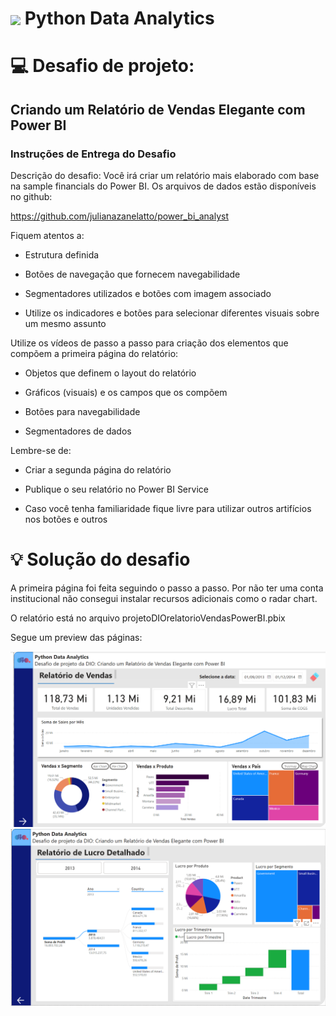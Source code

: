 <h1>
    <a href="https://www.dio.me/">
     <img align="center" width="40px" src="https://hermes.digitalinnovation.one/assets/diome/logo-minimized.png"></a>
    <span>Python Data Analytics
</span>
</h1>


# :computer: Desafio de projeto: 

## Criando um Relatório de Vendas Elegante com Power BI

### Instruções de Entrega do Desafio

Descrição do desafio: Você irá criar um relatório mais elaborado com base na sample financials do Power BI. Os arquivos de dados estão disponíveis no github: 

https://github.com/julianazanelatto/power_bi_analyst 

Fiquem atentos a: 

* Estrutura definida 

* Botões de navegação que fornecem navegabilidade 

* Segmentadores utilizados e botões com imagem associado 

* Utilize os indicadores e botões para selecionar diferentes visuais sobre um mesmo assunto 

Utilize os vídeos de passo a passo para criação dos elementos que compõem a primeira página do relatório: 

* Objetos que definem o layout do relatório 

* Gráficos (visuais) e os campos que os compõem 

* Botões para navegabilidade 

* Segmentadores de dados 


Lembre-se de: 

* Criar a segunda página do relatório 

* Publique o seu relatório no Power BI Service 

* Caso você tenha familiaridade fique livre para utilizar outros artifícios nos botões e outros 


# :bulb: Solução do desafio

A primeira página foi feita seguindo o passo a passo. Por não ter uma conta institucional não consegui instalar recursos adicionais como o radar chart. 

O relatório está no arquivo projetoDIOrelatorioVendasPowerBI.pbix

Segue um preview das páginas:

<img src="pag1.png" alt="Página 1 do relatório">

<img src="pag2.png" alt="Página 2 do relatório">
